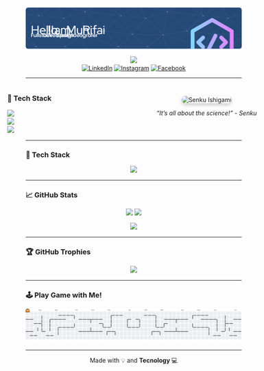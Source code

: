 <!-- Header Image -->
![RFI21](/img/github-header-image.png)

<div align="center">
  <img height="150" src="https://media.giphy.com/media/M9gbBd9nbDrOTu1Mqx/giphy.gif"  />
</div>

<div align="center">
  <a href="#"><img src="https://img.shields.io/static/v1?message=LinkedIn&logo=linkedin&label=&color=0077B5&logoColor=white&style=for-the-badge" alt="LinkedIn" /></a>
  <a href="#"><img src="https://img.shields.io/static/v1?message=Instagram&logo=instagram&label=&color=E4405F&logoColor=white&style=for-the-badge" alt="Instagram" /></a>
  <a href="#"><img src="https://img.shields.io/static/v1?message=Facebook&logo=facebook&label=&color=1877F2&logoColor=white&style=for-the-badge" alt="Facebook" /></a>
</div>

---
<div style="display: flex; align-items: center; justify-content: center; gap: 40px; flex-wrap: nowrap;">

  <!-- Tech Stack kiri -->
  <div style="flex: 0 0 300px; text-align: start;">
    <h3>🧠 Tech Stack</h3>
    <div>
      <img src="https://skillicons.dev/icons?i=html,css,js,php,python,java,bootstrap" />
      <br />
      <img src="https://skillicons.dev/icons?i=django,flask,laravel,jquery,nginx,mongodb,mysql" />
      <br />
      <img src="https://skillicons.dev/icons?i=docker,git,github,arduino,figma,photoshop" />
    </div>
  </div>

  <!-- GIF kanan -->
  <div style="flex: 0 0 250px; text-align: center;">
    <img src="https://media1.tenor.com/m/eXf-VxzSeXcAAAAC/dr-stone-senku.gif" alt="Senku Ishigami" height="220" style="border-radius: 12px; box-shadow: 0 4px 8px rgba(0,0,0,0.2);" />
    <p><em>“It’s all about the science!” - Senku</em></p>
  </div>

</div>



---


### 🧠 Tech Stack

<p align="center">
  <img src="https://skillicons.dev/icons?i=html,css,js,php,python,java,bootstrap,django,flask,laravel,jquery,nginx,mongodb,mysql,docker,git,github,arduino,figma,photoshop" />

</p>

---

### 📈 GitHub Stats

<p align="center">
  <img src="https://github-readme-stats.vercel.app/api?username=RFI21&theme=gruvbox&show_icons=true&hide_border=false" height="170" />
  <img src="https://github-readme-stats.vercel.app/api/top-langs/?username=RFI21&theme=gruvbox&layout=compact&hide_border=false" height="170" />
</p>

<p align="center">
  <img src="https://streak-stats.demolab.com?user=RFI21&theme=gruvbox&hide_border=false" />
</p>

---

### 🏆 GitHub Trophies

<p align="center">
  <img src="https://github-profile-trophy.vercel.app/?username=RFI21&theme=gruvbox&no-frame=false&no-bg=true&margin-w=4" />
</p>

---

### 🕹️ Play Game with Me!

<picture>
  <source media="(prefers-color-scheme: dark)" srcset="https://raw.githubusercontent.com/RFI21/RFI21/output/pacman-contribution-graph-dark.svg">
  <source media="(prefers-color-scheme: light)" srcset="https://raw.githubusercontent.com/RFI21/RFI21/output/pacman-contribution-graph.svg">
  <img alt="pacman contribution graph" src="https://raw.githubusercontent.com/RFI21/RFI21/output/pacman-contribution-graph.svg">
</picture>

---
<p align="center">Made with 💡 and <strong>Tecnology </strong>💻</p>



